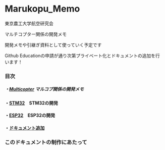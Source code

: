 # Marukopu_Memo

東京農工大学航空研究会

マルチコプター関係の開発メモ

開発メモや引継ぎ資料として使っていく予定です

Github Educationの申請が通り次第プライベート化とドキュメントの追加を行います！

### 目次

##### ・[Multicopter](documents/Multicopter/readme.md) マルコプ関係の開発メモ

#### ・[STM32](documents/STM32/readme.md)　STM32の開発

#### ・[ESP32](documents/ESP32/readme.md)　ESP32の開発

#### ・[ドキュメント追加](documents/manege/add_documents)

### このドキュメントの制作にあたって


